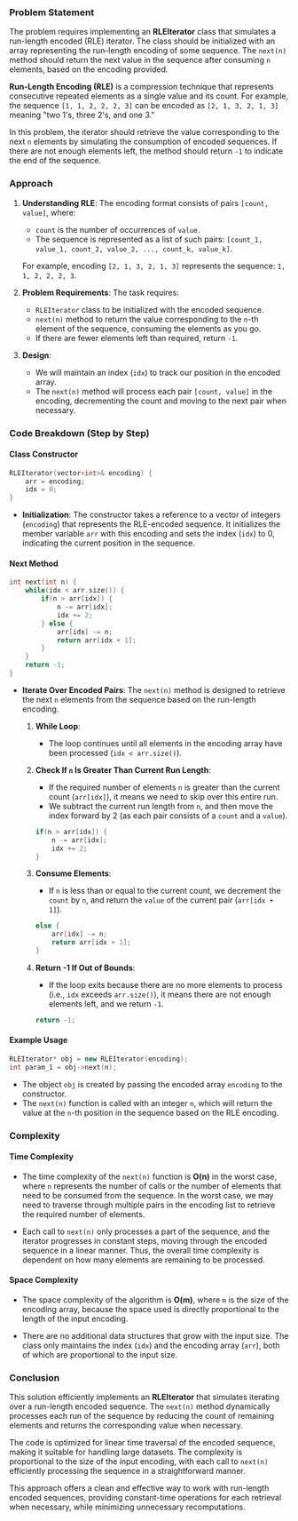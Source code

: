 ### Problem Statement

The problem requires implementing an **RLEIterator** class that simulates a run-length encoded (RLE) iterator. The class should be initialized with an array representing the run-length encoding of some sequence. The `next(n)` method should return the next value in the sequence after consuming `n` elements, based on the encoding provided.

**Run-Length Encoding (RLE)** is a compression technique that represents consecutive repeated elements as a single value and its count. For example, the sequence `[1, 1, 2, 2, 2, 3]` can be encoded as `[2, 1, 3, 2, 1, 3]` meaning "two 1's, three 2's, and one 3."

In this problem, the iterator should retrieve the value corresponding to the next `n` elements by simulating the consumption of encoded sequences. If there are not enough elements left, the method should return `-1` to indicate the end of the sequence.

### Approach

1. **Understanding RLE**: The encoding format consists of pairs `[count, value]`, where:
   - `count` is the number of occurrences of `value`.
   - The sequence is represented as a list of such pairs: `[count_1, value_1, count_2, value_2, ..., count_k, value_k]`.

   For example, encoding `[2, 1, 3, 2, 1, 3]` represents the sequence: `1, 1, 2, 2, 2, 3`.

2. **Problem Requirements**: The task requires:
   - `RLEIterator` class to be initialized with the encoded sequence.
   - `next(n)` method to return the value corresponding to the `n`-th element of the sequence, consuming the elements as you go.
   - If there are fewer elements left than required, return `-1`.

3. **Design**:
   - We will maintain an index (`idx`) to track our position in the encoded array.
   - The `next(n)` method will process each pair `[count, value]` in the encoding, decrementing the count and moving to the next pair when necessary.

### Code Breakdown (Step by Step)

#### **Class Constructor**
```cpp
RLEIterator(vector<int>& encoding) {
    arr = encoding;
    idx = 0;
}
```
- **Initialization**: The constructor takes a reference to a vector of integers (`encoding`) that represents the RLE-encoded sequence. It initializes the member variable `arr` with this encoding and sets the index (`idx`) to 0, indicating the current position in the sequence.

#### **Next Method**
```cpp
int next(int n) {
    while(idx < arr.size()) {
        if(n > arr[idx]) {
            n -= arr[idx];
            idx += 2;
        } else {
            arr[idx] -= n;
            return arr[idx + 1];
        }
    }
    return -1;
}
```
- **Iterate Over Encoded Pairs**: The `next(n)` method is designed to retrieve the next `n` elements from the sequence based on the run-length encoding.
  
  1. **While Loop**:
     - The loop continues until all elements in the encoding array have been processed (`idx < arr.size()`).

  2. **Check If `n` Is Greater Than Current Run Length**:
     - If the required number of elements `n` is greater than the current count (`arr[idx]`), it means we need to skip over this entire run.
     - We subtract the current run length from `n`, and then move the index forward by 2 (as each pair consists of a `count` and a `value`).
     
     ```cpp
     if(n > arr[idx]) {
         n -= arr[idx];
         idx += 2;
     }
     ```

  3. **Consume Elements**:
     - If `n` is less than or equal to the current count, we decrement the `count` by `n`, and return the `value` of the current pair (`arr[idx + 1]`).
     
     ```cpp
     else {
         arr[idx] -= n;
         return arr[idx + 1];
     }
     ```

  4. **Return -1 If Out of Bounds**:
     - If the loop exits because there are no more elements to process (i.e., `idx` exceeds `arr.size()`), it means there are not enough elements left, and we return `-1`.
     
     ```cpp
     return -1;
     ```

#### **Example Usage**

```cpp
RLEIterator* obj = new RLEIterator(encoding);
int param_1 = obj->next(n);
```
- The object `obj` is created by passing the encoded array `encoding` to the constructor.
- The `next(n)` function is called with an integer `n`, which will return the value at the `n`-th position in the sequence based on the RLE encoding.

### Complexity

#### **Time Complexity**

- The time complexity of the `next(n)` function is **O(n)** in the worst case, where `n` represents the number of calls or the number of elements that need to be consumed from the sequence. In the worst case, we may need to traverse through multiple pairs in the encoding list to retrieve the required number of elements.

- Each call to `next(n)` only processes a part of the sequence, and the iterator progresses in constant steps, moving through the encoded sequence in a linear manner. Thus, the overall time complexity is dependent on how many elements are remaining to be processed.

#### **Space Complexity**

- The space complexity of the algorithm is **O(m)**, where `m` is the size of the encoding array, because the space used is directly proportional to the length of the input encoding.
  
- There are no additional data structures that grow with the input size. The class only maintains the index (`idx`) and the encoding array (`arr`), both of which are proportional to the input size.

### Conclusion

This solution efficiently implements an **RLEIterator** that simulates iterating over a run-length encoded sequence. The `next(n)` method dynamically processes each run of the sequence by reducing the count of remaining elements and returns the corresponding value when necessary.

The code is optimized for linear time traversal of the encoded sequence, making it suitable for handling large datasets. The complexity is proportional to the size of the input encoding, with each call to `next(n)` efficiently processing the sequence in a straightforward manner.

This approach offers a clean and effective way to work with run-length encoded sequences, providing constant-time operations for each retrieval when necessary, while minimizing unnecessary recomputations.
